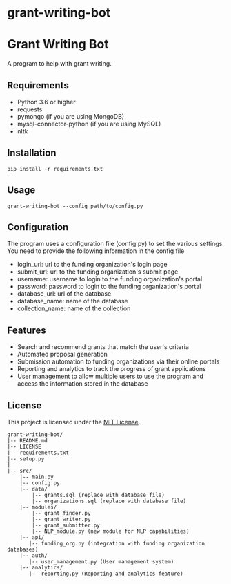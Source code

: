 # grant-writing-bot

# Grant Writing Bot

A program to help with grant writing.

## Requirements

- Python 3.6 or higher
- requests
- pymongo (if you are using MongoDB)
- mysql-connector-python (if you are using MySQL)
- nltk

## Installation
```
pip install -r requirements.txt
```

## Usage
```
grant-writing-bot --config path/to/config.py
```

## Configuration

The program uses a configuration file (config.py) to set the various settings.
You need to provide the following information in the config file

- login_url: url to the funding organization's login page
- submit_url: url to the funding organization's submit page
- username: username to login to the funding organization's portal
- password: password to login to the funding organization's portal
- database_url: url of the database
- database_name: name of the database
- collection_name: name of the collection

## Features

- Search and recommend grants that match the user's criteria
- Automated proposal generation
- Submission automation to funding organizations via their online portals
- Reporting and analytics to track the progress of grant applications
- User management to allow multiple users to use the program and access the information stored in the database

## License

This project is licensed under the [MIT License](LICENSE).

```
grant-writing-bot/
|-- README.md
|-- LICENSE
|-- requirements.txt
|-- setup.py
|
|-- src/
    |-- main.py
    |-- config.py
    |-- data/
        |-- grants.sql (replace with database file)
        |-- organizations.sql (replace with database file)
    |-- modules/
        |-- grant_finder.py
        |-- grant_writer.py
        |-- grant_submitter.py
        |-- NLP_module.py (new module for NLP capabilities)
    |-- api/
       |-- funding_org.py (integration with funding organization databases)
    |-- auth/
       |-- user_management.py (User management system)
    |-- analytics/
       |-- reporting.py (Reporting and analytics feature)
```